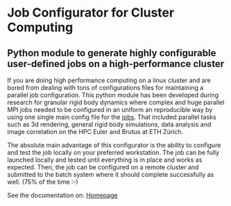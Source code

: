 # Job Configurator for Cluster Computing
## Python module to generate highly configurable user-defined jobs on a high-performance cluster

If you are doing high performance computing on a linux cluster and are bored from dealing with tons of configurations files for maintaining a parallel job configuration.
This python module has been developed during research for granular rigid body dynamics where complex and huge parallel MPI jobs needed to be configured in an uniform an reproducible way by using one single main config file for the [jobs](http://http://gabyx.github.io/GRSFramework/#videos). That included parallel tasks such as 3d rendering, general rigid body simulations, data analysis and image correlation on the HPC Euler and Brutus at ETH Zürich.

The absolute main advantage of this configurator is the ability to configure and test the job locally on your preferred workstation. The job can be fully launched locally and tested until everything is in place and works as expected. Then, the job can be configured on a remote cluster and submitted to the batch system where it should complete successfully as well. (75% of the time :-)

See the documentation on:
[Homepage](http://gabyx.github.io/HPCJobConfigurator)
